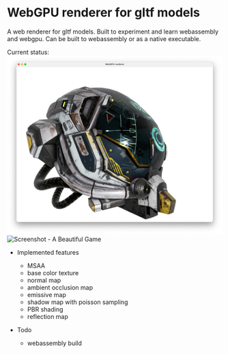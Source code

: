 # WebGPU renderer for gltf models

A web renderer for gltf models. Built to experiment and learn webassembly and webgpu. Can be built to webassembly or as a native executable. 

Current status:
![Screenshot - Damaged helmut](./images/damagedhelmet.png)
![Screenshot - A Beautiful Game](./images/abeautifulgame.png)

- Implemented features
    * MSAA
    * base color texture
    * normal map
    * ambient occlusion map
    * emissive map
    * shadow map with poisson sampling
    * PBR shading
    * reflection map

- Todo
    * webassembly build
